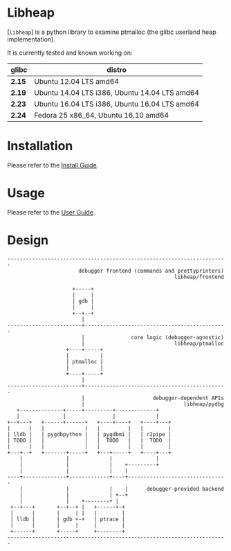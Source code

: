 # Libheap

[`libheap`] is a python library to examine ptmalloc (the glibc userland heap implementation).

It is currently tested and known working on:

| glibc | distro |
| --- | --- |
| **2.15** | Ubuntu 12.04 LTS amd64 |
| **2.19** | Ubuntu 14.04 LTS i386, Ubuntu 14.04 LTS amd64
| **2.23** | Ubuntu 16.04 LTS i386, Ubuntu 16.04 LTS amd64
| **2.24** | Fedora 25 x86_64, Ubuntu 16.10 amd64 |

# Installation

Please refer to the [Install Guide](docs/InstallGuide.md).

# Usage

Please refer to the [User Guide](docs/UserGuide.md).

# Design

```
-----------------------------------------------------------------------
                       debugger frontend (commands and prettyprinters)
                                                      libheap/frontend

                     +-----+
                     |     |
                     | gdb |
                     |     |
                     +--+--+
                        |
------------------------+----------------------------------------------
                        |               core logic (debugger-agnostic)
                        |                             libheap/ptmalloc
                   +----+-----+
                   |          |
                   | ptmalloc |
                   |          |
                   +----+-----+
                        |
------------------------+----------------------------------------------
                        |                      debugger-dependent APIs
                        |                                libheap/pydbg
   +--------------+-----+---------+-------------+
   |              |               |             |
+--+---+   +------+------+   +----+----+   +----+---+
|      |   |             |   |         |   |        |
| lldb |   | pygdbpython |   | pygdbmi |   | r2pipe |
| TODO |   |             |   |  TODO   |   |  TODO  |
|      |   |             |   |         |   |        |
+---+--+   +-------+-----+   +---+-----+   +----+---+
    |              |             |              |
    |              |             |    +---------+
    |              |             |    |
----+--------------+-------------+----+--------------------------------
    |              |             |    |      debugger-provided backend
    |              |             | +--+
    |              |    +--------+ |
 +--+---+       +--+--+ |   +------+-+
 |      |       |     | |   |        |
 | lldb |       | gdb +-+   | ptrace |
 |      |       |     |     |        |
 +------+       +-----+     +--------+
-----------------------------------------------------------------------
```
